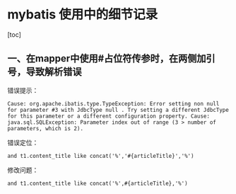 # mybatis 使用中的细节记录

[toc]

## 一、在mapper中使用#占位符传参时，在两侧加引号，导致解析错误

错误提示：

```
Cause: org.apache.ibatis.type.TypeException: Error setting non null for parameter #3 with JdbcType null . Try setting a different JdbcType for this parameter or a different configuration property. Cause: java.sql.SQLException: Parameter index out of range (3 > number of parameters, which is 2).
```

错误定位：

```
and t1.content_title like concat('%','#{articleTitle}','%')
```

修改问题：

```
and t1.content_title like concat('%',#{articleTitle},'%')
```



